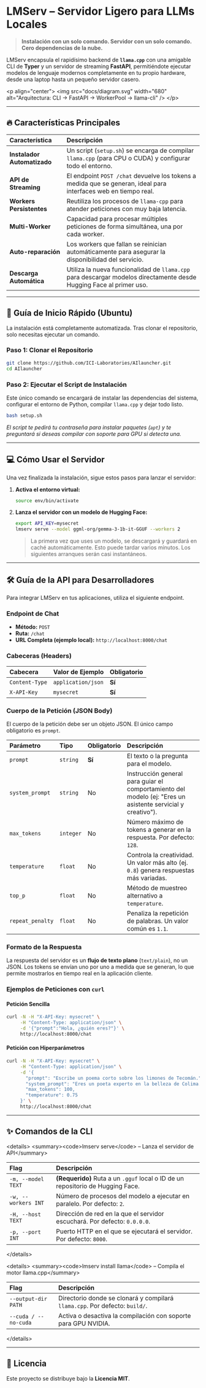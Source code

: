 # LMServ – Servidor Ligero para LLMs Locales

> **Instalación con un solo comando. Servidor con un solo comando. Cero dependencias de la nube.**

LMServ encapsula el rapidísimo backend de **`llama.cpp`** con una amigable CLI de **Typer** y un servidor de streaming **FastAPI**, permitiéndote ejecutar modelos de lenguaje modernos completamente en tu propio hardware, desde una laptop hasta un pequeño servidor casero.

\<p align="center"\>
\<img src="docs/diagram.svg" width="680"
alt="Arquitectura: CLI → FastAPI → WorkerPool → llama-cli" /\>
\</p\>

-----

## 🔥 Características Principales

| Característica | Descripción |
| :--- | :--- |
| **Instalador Automatizado** | Un script (`setup.sh`) se encarga de compilar `llama.cpp` (para CPU o CUDA) y configurar todo el entorno. |
| **API de Streaming** | El endpoint `POST /chat` devuelve los tokens a medida que se generan, ideal para interfaces web en tiempo real. |
| **Workers Persistentes** | Reutiliza los procesos de `llama-cpp` para atender peticiones con muy baja latencia. |
| **Multi-Worker** | Capacidad para procesar múltiples peticiones de forma simultánea, una por cada worker. |
| **Auto-reparación** | Los workers que fallan se reinician automáticamente para asegurar la disponibilidad del servicio. |
| **Descarga Automática** | Utiliza la nueva funcionalidad de `llama.cpp` para descargar modelos directamente desde Hugging Face al primer uso. |

-----

## 🚀 Guía de Inicio Rápido (Ubuntu)

La instalación está completamente automatizada. Tras clonar el repositorio, solo necesitas ejecutar un comando.

### Paso 1: Clonar el Repositorio

```bash
git clone https://github.com/ICI-Laboratories/AIlauncher.git
cd AIlauncher
```

### Paso 2: Ejecutar el Script de Instalación

Este único comando se encargará de instalar las dependencias del sistema, configurar el entorno de Python, compilar `llama.cpp` y dejar todo listo.

```bash
bash setup.sh
```

*El script te pedirá tu contraseña para instalar paquetes (`apt`) y te preguntará si deseas compilar con soporte para GPU si detecta una.*

-----

## 💻 Cómo Usar el Servidor

Una vez finalizada la instalación, sigue estos pasos para lanzar el servidor:

1.  **Activa el entorno virtual:**

    ```bash
    source env/bin/activate
    ```

2.  **Lanza el servidor con un modelo de Hugging Face:**

    ```bash
    export API_KEY=mysecret
    lmserv serve --model ggml-org/gemma-3-1b-it-GGUF --workers 2
    ```

    > La primera vez que uses un modelo, se descargará y guardará en caché automáticamente. Esto puede tardar varios minutos. Los siguientes arranques serán casi instantáneos.

-----

## 🛠️ Guía de la API para Desarrolladores

Para integrar LMServ en tus aplicaciones, utiliza el siguiente endpoint.

### Endpoint de Chat

  * **Método:** `POST`
  * **Ruta:** `/chat`
  * **URL Completa (ejemplo local):** `http://localhost:8000/chat`

### Cabeceras (Headers)

| Cabecera | Valor de Ejemplo | Obligatorio |
| :--- | :--- | :--- |
| `Content-Type` | `application/json` | **Sí** |
| `X-API-Key` | `mysecret` | **Sí** |

### Cuerpo de la Petición (JSON Body)

El cuerpo de la petición debe ser un objeto JSON. El único campo obligatorio es `prompt`.

| Parámetro | Tipo | Obligatorio | Descripción |
| :--- | :--- | :--- | :--- |
| `prompt` | `string` | **Sí** | El texto o la pregunta para el modelo. |
| `system_prompt` | `string` | No | Instrucción general para guiar el comportamiento del modelo (ej: "Eres un asistente servicial y creativo"). |
| `max_tokens` | `integer` | No | Número máximo de tokens a generar en la respuesta. Por defecto: `128`. |
| `temperature` | `float` | No | Controla la creatividad. Un valor más alto (ej. `0.8`) genera respuestas más variadas. |
| `top_p` | `float` | No | Método de muestreo alternativo a `temperature`. |
| `repeat_penalty`| `float` | No | Penaliza la repetición de palabras. Un valor común es `1.1`. |

### Formato de la Respuesta

La respuesta del servidor es un **flujo de texto plano** (`text/plain`), no un JSON. Los tokens se envían uno por uno a medida que se generan, lo que permite mostrarlos en tiempo real en la aplicación cliente.

### Ejemplos de Peticiones con `curl`

#### Petición Sencilla

```bash
curl -N -H "X-API-Key: mysecret" \
     -H "Content-Type: application/json" \
     -d '{"prompt":"Hola, ¿quién eres?"}' \
     http://localhost:8000/chat
```

#### Petición con Hiperparámetros

```bash
curl -N -H "X-API-Key: mysecret" \
     -H "Content-Type: application/json" \
     -d '{
       "prompt": "Escribe un poema corto sobre los limones de Tecomán.",
       "system_prompt": "Eres un poeta experto en la belleza de Colima.",
       "max_tokens": 100,
       "temperature": 0.75
     }' \
     http://localhost:8000/chat
```

-----

## ✨ Comandos de la CLI

\<details\>
\<summary\>\<code\>lmserv serve\</code\> – Lanza el servidor de API\</summary\>

| Flag | Descripción |
| :--- | :--- |
| `-m, --model TEXT` | **(Requerido)** Ruta a un `.gguf` local o ID de un repositorio de Hugging Face. |
| `-w, --workers INT` | Número de procesos del modelo a ejecutar en paralelo. Por defecto: `2`. |
| `-H, --host TEXT` | Dirección de red en la que el servidor escuchará. Por defecto: `0.0.0.0`. |
| `-p, --port INT` | Puerto HTTP en el que se ejecutará el servidor. Por defecto: `8000`. |

\</details\>

\<details\>
\<summary\>\<code\>lmserv install llama\</code\> – Compila el motor llama.cpp\</summary\>

| Flag | Descripción |
| :--- | :--- |
| `--output-dir PATH` | Directorio donde se clonará y compilará `llama.cpp`. Por defecto: `build/`. |
| `--cuda / --no-cuda` | Activa o desactiva la compilación con soporte para GPU NVIDIA. |

\</details\>

-----

## 📜 Licencia

Este proyecto se distribuye bajo la **Licencia MIT**.